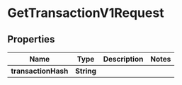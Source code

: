 

# GetTransactionV1Request


## Properties

| Name | Type | Description | Notes |
|------------ | ------------- | ------------- | -------------|
|**transactionHash** | **String** |  |  |



